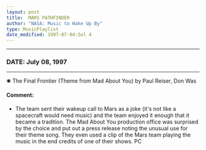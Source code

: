 ```yaml
---
layout: post
title:  MARS PATHFINDER
author: "NASA: Music to Wake Up By"
type: MusicPlaylist
date_modified: 1997-07-04:Sol 4
---
```


----
### DATE: July 08, 1997
----
✺ The Final Frontier (Theme from Mad About You) by Paul Reiser, Don Was

#### Comment:
* The team sent their wakeup call to Mars as a joke (it's not like a spacecraft would need music) and the team enjoyed it enough that it became a tradition. The Mad About You production office was surprised by the choice and put out a press release noting the unusual use for their theme song. They even used a clip of the Mars team playing the music in the end credits of one of their shows. PC
